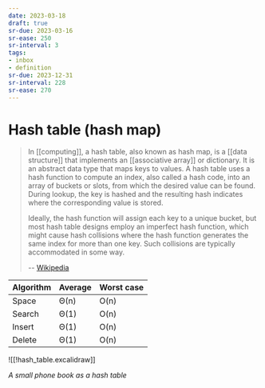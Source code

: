```yaml
---
date: 2023-03-18
draft: true
sr-due: 2023-03-16
sr-ease: 250
sr-interval: 3
tags:
- inbox
- definition
sr-due: 2023-12-31
sr-interval: 228
sr-ease: 270
---
```


# Hash table (hash map)

> In [[computing]], a hash table, also known as hash map, is a
> [[data structure]] that implements an [[associative array]] or dictionary. It
> is an abstract data type that maps keys to values. A hash table uses a hash
> function to compute an index, also called a hash code, into an array of
> buckets or slots, from which the desired value can be found. During lookup,
> the key is hashed and the resulting hash indicates where the corresponding
> value is stored.
>
> Ideally, the hash function will assign each key to a unique bucket, but most
> hash table designs employ an imperfect hash function, which might cause hash
> collisions where the hash function generates the same index for more than one
> key. Such collisions are typically accommodated in some way.
>
> -- [Wikipedia](https://en.wikipedia.org/wiki/Hash_table)

| Algorithm | Average | Worst case |
| --------- | ------- | ---------- |
| Space     | Θ(n)    | O(n)       |
| Search    | Θ(1)    | O(n)       |
| Insert    | Θ(1)    | O(n)       |
| Delete    | Θ(1)    | O(n)       |

![[!hash_table.excalidraw]]

_A small phone book as a hash table_
